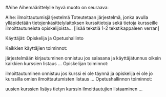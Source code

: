 #Aihe
Aihemäärittelylle hyvä muoto on seuraava:

Aihe: ilmoittautumisjärjestelmä Toteutetaan järjestelmä, jonka avulla ylläpidetään tietojenkäsittelylaitoksen kurssitietoja sekä tietoja kursseille ilmoittautuneista opiskelijoista... [lisää tekstiä 1-2 tekstikappaleen verran]

Käyttäjät: Opiskelija ja Opetushallinto

Kaikkien käyttäjien toiminnot:

järjestelmään kirjautuminen onnistuu jos salasana ja käyttäjätunnus oikein kaikkien kurssien listaus ... Opiskelijan toiminnot:

ilmoittautuminen onnistuu jos kurssi ei ole täynnä ja opiskelija ei ole jo kurssilla omien ilmoittautumisten listaus ... Opetushallinnon toiminnot:

uusien kurssien lisäys tietyn kurssin ilmoittautujien listaaminen ...
